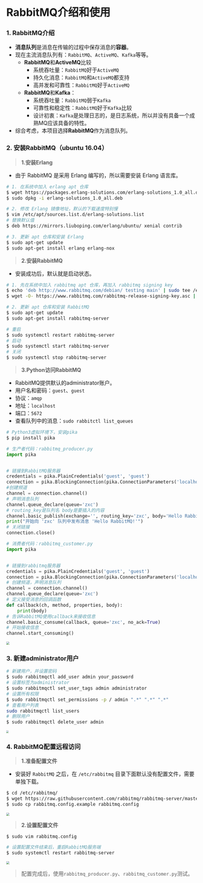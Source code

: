 # RabbitMQ介绍和使用

### 1. RabbitMQ介绍
* **消息队列**是消息在传输的过程中保存消息的**容器**。
* 现在主流消息队列有：`RabbitMQ`、`ActiveMQ`、`Kafka`等等。
    * **RabbitMQ**和**ActiveMQ**比较
        * 系统吞吐量：`RabbitMQ`好于`ActiveMQ`
        * 持久化消息：`RabbitMQ`和`ActiveMQ`都支持
        * 高并发和可靠性：`RabbitMQ`好于`ActiveMQ`
    * **RabbitMQ**和**Kafka**：
        * 系统吞吐量：`RabbitMQ`弱于`Kafka`
        * 可靠性和稳定性：`RabbitMQ`好于`Kafka`比较
        * 设计初衷：`Kafka`是处理日志的，是日志系统，所以并没有具备一个成熟MQ应该具备的特性。
* 综合考虑，本项目选择**RabbitMQ**作为消息队列。

### 2. 安装RabbitMQ（ubuntu 16.04）

> **1.安装Erlang**
* 由于 RabbitMQ 是采用 Erlang 编写的，所以需要安装 Erlang 语言库。

```bash
# 1. 在系统中加入 erlang apt 仓库
$ wget https://packages.erlang-solutions.com/erlang-solutions_1.0_all.deb
$ sudo dpkg -i erlang-solutions_1.0_all.deb

# 2. 修改 Erlang 镜像地址，默认的下载速度特别慢
$ vim /etc/apt/sources.list.d/erlang-solutions.list
# 替换默认值
$ deb https://mirrors.liuboping.com/erlang/ubuntu/ xenial contrib

# 3. 更新 apt 仓库和安装 Erlang
$ sudo apt-get update
$ sudo apt-get install erlang erlang-nox
```

> **2.安装RabbitMQ**
* 安装成功后，默认就是启动状态。

```bash
# 1. 先在系统中加入 rabbitmq apt 仓库，再加入 rabbitmq signing key
$ echo 'deb http://www.rabbitmq.com/debian/ testing main' | sudo tee /etc/apt/sources.list.d/rabbitmq.list
$ wget -O- https://www.rabbitmq.com/rabbitmq-release-signing-key.asc | sudo apt-key add -

# 2. 更新 apt 仓库和安装 RabbitMQ
$ sudo apt-get update
$ sudo apt-get install rabbitmq-server
```

```bash
# 重启
$ sudo systemctl restart rabbitmq-server
# 启动
$ sudo systemctl start rabbitmq-server
# 关闭
$ sudo systemctl stop rabbitmq-server
```

> **3.Python访问RabbitMQ**
* RabbitMQ提供默认的administrator账户。
* 用户名和密码：`guest`、`guest`
* 协议：`amqp`
* 地址：`localhost`
* 端口：`5672`
* 查看队列中的消息：`sudo rabbitctl list_queues`

```bash
# Python3虚拟环境下，安装pika
$ pip install pika
```

```python
# 生产者代码：rabbitmq_producer.py
import pika


# 链接到RabbitMQ服务器
credentials = pika.PlainCredentials('guest', 'guest')
connection = pika.BlockingConnection(pika.ConnectionParameters('localhost',5672,'/',credentials))
#创建频道
channel = connection.channel()
# 声明消息队列
channel.queue_declare(queue='zxc')
# routing_key是队列名 body是要插入的内容
channel.basic_publish(exchange='', routing_key='zxc', body='Hello RabbitMQ!')
print("开始向 'zxc' 队列中发布消息 'Hello RabbitMQ!'")
# 关闭链接
connection.close()
```

```python
# 消费者代码：rabbitmq_customer.py 
import pika


# 链接到rabbitmq服务器
credentials = pika.PlainCredentials('guest', 'guest')
connection = pika.BlockingConnection(pika.ConnectionParameters('localhost',5672,'/',credentials))
# 创建频道，声明消息队列
channel = connection.channel()
channel.queue_declare(queue='zxc')
# 定义接受消息的回调函数
def callback(ch, method, properties, body):
    print(body)
# 告诉RabbitMQ使用callback来接收信息
channel.basic_consume(callback, queue='zxc', no_ack=True)
# 开始接收信息
channel.start_consuming()
```

<img src="/user-verification-code/images/39Python访问RabbitMQ.png" style="zoom:50%">

### 3. 新建administrator用户

```bash
# 新建用户，并设置密码
$ sudo rabbitmqctl add_user admin your_password 
# 设置标签为administrator
$ sudo rabbitmqctl set_user_tags admin administrator
# 设置所有权限
$ sudo rabbitmqctl set_permissions -p / admin ".*" ".*" ".*"
# 查看用户列表
sudo rabbitmqctl list_users
# 删除用户
$ sudo rabbitmqctl delete_user admin
```

<img src="/user-verification-code/images/38新建administrator用户.png" style="zoom:40%">

### 4. RabbitMQ配置远程访问

> **1.准备配置文件**
* 安装好 `RabbitMQ` 之后，在 `/etc/rabbitmq` 目录下面默认没有配置文件，需要单独下载。

```bash
$ cd /etc/rabbitmq/
$ wget https://raw.githubusercontent.com/rabbitmq/rabbitmq-server/master/docs/rabbitmq.config.example
$ sudo cp rabbitmq.config.example rabbitmq.config
```

<img src="/user-verification-code/images/37配置rabbitmq1.png" style="zoom:50%">

> **2.设置配置文件**

```bash
$ sudo vim rabbitmq.config

# 设置配置文件结束后，重启RabbitMQ服务端
$ sudo systemctl restart rabbitmq-server
```

<img src="/user-verification-code/images/37配置rabbitmq2.png" style="zoom:50%">

> 配置完成后，使用`rabbitmq_producer.py`、`rabbitmq_customer.py`测试。